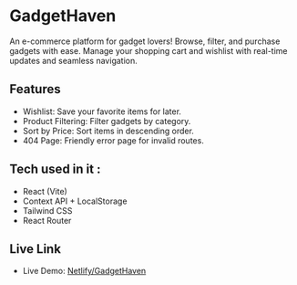 # GadgetHaven

An e-commerce platform for gadget lovers! Browse, filter, and purchase gadgets with ease. Manage your shopping cart and wishlist with real-time updates and seamless navigation.

## **Features**  
- Wishlist: Save your favorite items for later.
- Product Filtering: Filter gadgets by category.
- Sort by Price: Sort items in descending order.
- 404 Page: Friendly error page for invalid routes.

## **Tech used in it :**
- React (Vite)
- Context API + LocalStorage
- Tailwind CSS
- React Router

## **Live Link**
- Live Demo: [Netlify/GadgetHaven](https://gadgethavens.netlify.app/)  
